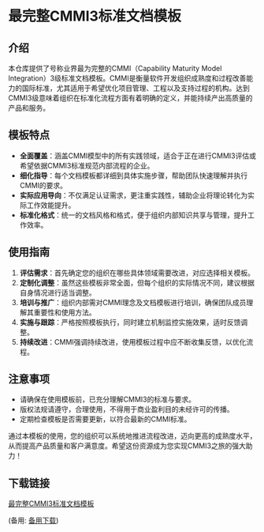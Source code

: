 # 最完整CMMI3标准文档模板

## 介绍

本仓库提供了号称业界最为完整的CMMI（Capability Maturity Model Integration）3级标准文档模板。CMMI是衡量软件开发组织成熟度和过程改善能力的国际标准，尤其适用于希望优化项目管理、工程以及支持过程的机构。达到CMMI3级意味着组织在标准化流程方面有着明确的定义，并能持续产出高质量的产品和服务。

## 模板特点

- **全面覆盖**：涵盖CMMI模型中的所有实践领域，适合于正在进行CMMI3评估或希望依据CMMI3标准规范内部流程的企业。
- **细化指导**：每个文档模板都详细到具体实施步骤，帮助团队快速理解并执行CMMI的要求。
- **实际应用导向**：不仅满足认证需求，更注重实践性，辅助企业将理论转化为实际工作效能提升。
- **标准化格式**：统一的文档风格和格式，便于组织内部知识共享与管理，提升工作效率。

## 使用指南

1. **评估需求**：首先确定您的组织在哪些具体领域需要改进，对应选择相关模板。
2. **定制化调整**：虽然这些模板非常全面，但每个组织的实际情况不同，建议根据自身情况进行适当调整。
3. **培训与推广**：组织内部需对CMMI理念及文档模板进行培训，确保团队成员理解其重要性和使用方法。
4. **实施与跟踪**：严格按照模板执行，同时建立机制监控实施效果，适时反馈调整。
5. **持续改进**：CMMI强调持续改进，使用模板过程中应不断收集反馈，以优化流程。

## 注意事项

- 请确保在使用模板前，已充分理解CMMI3的标准与要求。
- 版权法规请遵守，合理使用，不得用于商业盈利目的未经许可的传播。
- 定期检查模板是否需要更新，以符合最新的CMMI标准。

通过本模板的使用，您的组织可以系统地推进流程改进，迈向更高的成熟度水平，从而提高产品质量和客户满意度。希望这份资源成为您实现CMMI3之旅的强大助力！

## 下载链接
[最完整CMMI3标准文档模板](https://pan.quark.cn/s/b91f73970543) 

(备用: [备用下载](https://pan.baidu.com/s/197ZZbSVrNIPlsgljTG9JLw?pwd=zq51))
